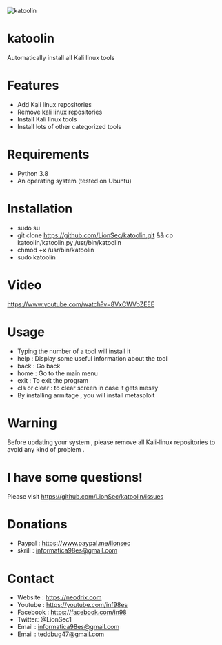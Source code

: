 ![katoolin](https://github.com/teddbug-S/katoolin/blob/main/katoolin/kat.png)
# katoolin
Automatically install all Kali linux tools

# Features
- Add Kali linux repositories
- Remove kali linux repositories
- Install Kali linux tools
- Install lots of other categorized tools

# Requirements
- Python 3.8
- An operating system (tested on Ubuntu)

# Installation
- sudo su
- git clone https://github.com/LionSec/katoolin.git && cp katoolin/katoolin.py /usr/bin/katoolin
- chmod +x /usr/bin/katoolin
- sudo katoolin 

# Video
https://www.youtube.com/watch?v=8VxCWVoZEEE

# Usage
- Typing the number of a tool will install it
- help : Display some useful information about the tool
- back : Go back
- home : Go to the main menu
- exit : To exit the program
- cls or clear : to clear screen in case it gets messy
- By installing armitage , you will install metasploit

# Warning
Before updating your system , please remove all Kali-linux repositories to avoid any kind of problem .

# I have some questions!

Please visit https://github.com/LionSec/katoolin/issues

# Donations
- Paypal : https://www.paypal.me/lionsec
- skrill : informatica98es@gmail.com


# Contact
- Website : https://neodrix.com
- Youtube : https://youtube.com/inf98es
- Facebook : https://facebook.com/in98
- Twitter: @LionSec1
- Email : informatica98es@gmail.com
- Email : teddbug47@gmail.com
